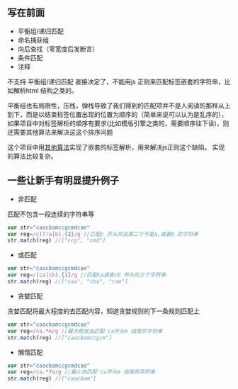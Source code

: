 ## 写在前面


- 平衡组/递归匹配
- 命名捕获组
- 向后查找（零宽度后发断言）
- 条件匹配
- 注释

不支持 平衡组/递归匹配 直接决定了，不能用js 正则来匹配标签嵌套的字符串，比如解析html 结构之类的。

平衡组也有局限性，压栈，弹栈导致了我们得到的匹配项并不是人阅读的那样从上到下，而是以结束标签位置出现的位置为顺序的（简单来说可以认为是乱序的），如果项目中对标签解析的顺序有要求(比如模版引擎之类的，需要顺序往下读)，则还需要其他算法来解决这这个排序问题

这个项目中用[其他算法](/lib/tagsearch.js)实现了嵌套的标签解析，用来解决js正则这个缺陷。 实现的算法比较复杂。


## 一些让新手有明显提升例子

- 非匹配

匹配不包含一段连续的字符串等
```js
var str="caacbamccgcmdcae"
var reg=/c(?!a|b).{2}/g //匹配c 开头并且第二个不是a,或者b 的字符串
str.match(reg) //["ccg", "cmd"]
```

- 或匹配

```js
var str="caacbamccgcmdcae"
var reg=/(ca|cb).{1}/g //匹配ca或者cb 开头的三个字符串
str.match(reg) //["caa", "cba", "cae"]
```
- 贪婪匹配

贪婪匹配将最大程度的去匹配内容，知道贪婪规则的下一条规则匹配上
```js
var str="caacbamccgcmdcae"
var reg=/ca.*m/g //最大程度去匹配 ca开头m 结尾的字符串
str.match(reg) //["caacbamccgcm"]
```

- 懒惰匹配
```js
var str="caacbamccgcmdcae"
var reg=/ca.*?m/g //最小去匹配 ca开头m 结尾的字符串
str.match(reg) //["caacbam"]
```
